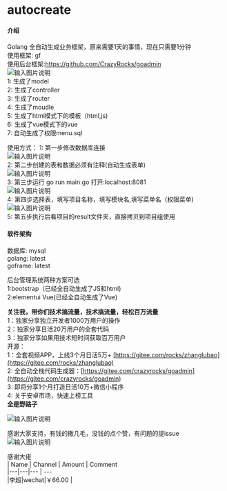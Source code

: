 # autocreate

#### 介绍
Golang 全自动生成业务框架，原来需要1天的事情，现在只需要1分钟<br/>
使用框架: gf<br/>
使用后台框架:https://github.com/CrazyRocks/goadmin<br/>
![输入图片说明](https://images.gitee.com/uploads/images/2019/1225/172404_d65f9acb_1927330.jpeg "5.jpg")<br/>
1: 生成了model<br/>
2: 生成了controller<br/>
3: 生成了router<br/>
4: 生成了moudle<br/>
5: 生成了html模式下的模板（html,js)<br/>
6: 生成了vue模式下的vue<br/>
7: 自动生成了权限menu.sql<br/>

使用方式：
1: 第一步修改数据库连接<br/>
![输入图片说明](https://images.gitee.com/uploads/images/2019/1225/172423_aaba0c76_1927330.jpeg "1.jpg")<br/>
2: 第二步创建的表和数据必须有注释(自动生成表单)<br/>
![输入图片说明](https://images.gitee.com/uploads/images/2019/1225/172435_f93a843d_1927330.jpeg "2.jpg")<br/>
3: 第三步运行 go run main.go 打开:localhost:8081<br/>
![输入图片说明](https://images.gitee.com/uploads/images/2019/1225/172449_82d6c961_1927330.jpeg "3.jpg")<br/>
4: 第四步选择表，填写项目名称，填写模块名,填写菜单名（权限菜单)<br/>
![输入图片说明](https://images.gitee.com/uploads/images/2019/1225/172458_e2a12dea_1927330.jpeg "4.jpg")<br/>
5: 第五步执行后看项目的result文件夹，直接拷贝到项目组使用<br/>

#### 软件架构
数据库: mysql<br/>
golang: latest<br/>
goframe: latest<br/>

后台管理系统两种方案可选<br/>
1:bootstrap（已经全自动生成了JS和html)<br/>
2:elementui Vue(已经全自动生成了Vue)<br/>

 **关注我，带你们技术搞流量，技术搞流量，轻松百万流量**<br/>
1：独家分享独立开发者1000万用户的操作<br/>
2：独家分享日活20万用户的全套代码<br/>
3：独家分享如果用技术短时间获取百万用户 <br/>
开源：<br/>
1：全套视频APP，上线3个月日活5万+ [https://gitee.com/rocks/zhanglubao](https://gitee.com/rocks/zhanglubao)<br/>
2: 全自动全栈代码生成器：[https://gitee.com/crazyrocks/goadmin](https://gitee.com/crazyrocks/goadmin)<br/>
3: 即将分享1个月打造日活10万+微信小程序<br/>
4: 关于安卓市场，快速上榜工具<br/>
 **全是野路子** <br/>

![输入图片说明](https://images.gitee.com/uploads/images/2020/0109/151918_f6733481_620187.jpeg "qrcode_for_gh_221095e67f12_1280.jpg")<br/>

感谢大家支持，有钱的撒几毛，没钱的点个赞，有问题的提issue<br/>
![输入图片说明](https://images.gitee.com/uploads/images/2019/1225/172511_13869dda_1927330.jpeg "donate.jpg")

感谢大佬<br/>
| Name | Channel | Amount | Comment <br/>
|---|---|--- | ---<br/>
|李超|wechat|￥66.00 |<br/>
